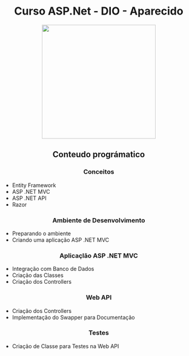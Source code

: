 <h1 align="Center" >Curso ASP.Net - DIO - Aparecido</h1>
<p align="Center">
  <img src="https://user-images.githubusercontent.com/51383035/94370561-2db10580-00c7-11eb-8f37-554257aead39.png", Height=300>
</p>

<h2 align="Center" >Conteudo prográmatico</h2>

<h3 align="Center" >Conceitos</h3>

- Entity Framework
- ASP .NET MVC
- ASP .NET API
- Razor

<h3 align="Center" >Ambiente de Desenvolvimento</h3>
		
- Preparando o ambiente
- Criando uma aplicação ASP .NET MVC

<h3 align="Center" >Aplicaçlão ASP .NET MVC</h3>

- Integração com Banco de Dados
- Criação das Classes
- Criação dos Controllers


<h3 align="Center" >Web API </h3>

- Criação dos Controllers
- Implementação do Swapper para Documentação

<h3 align="Center" >Testes </h3>

- Criação de Classe para Testes na Web API
